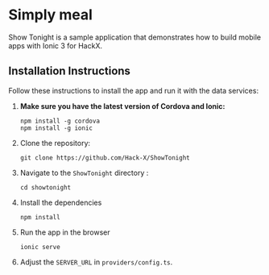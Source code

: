 # Simply meal

Show Tonight is a sample application that demonstrates how to build mobile apps with Ionic 3 for HackX. 

## Installation Instructions

Follow these instructions to install the app and run it with the data services:

1. **Make sure you have the latest version of Cordova and Ionic:**
    ```
    npm install -g cordova
    npm install -g ionic
    ```

1. Clone the repository:
    ```
    git clone https://github.com/Hack-X/ShowTonight
    ```

1. Navigate to the `ShowTonight` directory :
    ```
    cd showtonight
    ```

1. Install the dependencies
    ```
    npm install
    ```
  
1. Run the app in the browser
    ```
    ionic serve
    ```

1. Adjust the `SERVER_URL` in `providers/config.ts`.